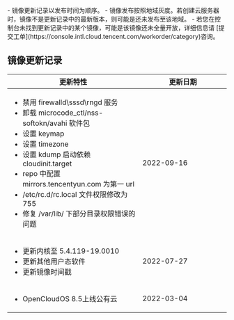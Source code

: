 
<dx-alert infotype="explain" title="">
- 镜像更新记录以发布时间为顺序。
- 镜像发布按照地域灰度。若创建云服务器时，镜像不是更新记录中的最新版本，则可能是还未发布至该地域。
- 若您在控制台未找到更新记录中的某个镜像，可能是该镜像还未全量开放，详细信息请 [提交工单](https://console.intl.cloud.tencent.com/workorder/category)咨询。
</dx-alert>

## 镜像更新记录

<table>
<thead>
<tr>
<th width="60%"><strong>更新特性</strong></th>
<th><strong>更新日期</strong></th>
</tr>
</thead>
<tbody>
<tr>
<td>
<ul class="params">
<li>禁用 firewalld\sssd\rngd 服务</li>
<li>卸载 microcode_ctl/nss-softokn/avahi 软件包</li>
<li>设置 keymap</li>
<li>设置 timezone</li>
<li>设置 kdump 启动依赖 cloudinit.target</li>
<li>repo 中配置 mirrors.tencentyun.com 为第一 url</li>
<li>/etc/rc.d/rc.local 文件权限修改为755</li>
<li>修复 /var/lib/ 下部分目录权限错误的问题</li>
</ul>
</td>
<td>2022-09-16</td>
</tr>
<tr>
<td>
<ul class="params">
<li>更新内核至 5.4.119-19.0010</li>
<li>更新其他用户态软件</li>
<li>更新镜像时间戳</li>
</ul>
</td>
<td>2022-07-27</td>
</tr>
<tr>
<td>
<ul class="params">
<li>OpenCloudOS 8.5上线公有云</li>
</ul>
</td>
<td>2022-03-04</td>
</tr>
</tbody></table>                                                 
